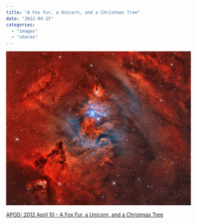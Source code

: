 ```yaml
---
title: "A Fox Fur, a Unicorn, and a Christmas Tree"
date: "2012-04-15"
categories: 
  - "images"
  - "shares"
---
```


![](images/tumblr_m2b79sfxbY1qz4vrlo1_1280.jpg)

[APOD: 2012 April 10 - A Fox Fur, a Unicorn, and a Christmas Tree](http://apod.nasa.gov/apod/ap120410.html)
